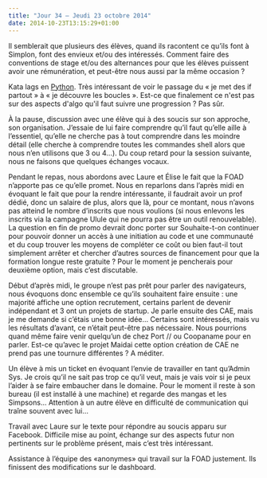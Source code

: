 ```yaml
---
title: "Jour 34 — Jeudi 23 octobre 2014"
date: 2014-10-23T13:15:29+01:00
---
```


Il semblerait que plusieurs des élèves, quand ils racontent ce qu’ils
font à Simplon, font des envieux et/ou des intéressés. Comment faire des
conventions de stage et/ou des alternances pour que les élèves puissent
avoir une rémunération, et peut-être nous aussi par la même occasion ?

Kata lags en [Python](https://www.python.org). Très intéressant de voir
le passage du « je met des if partout » à « je découvre les boucles ».
Est-ce que finalement ce n'est pas sur des aspects d'algo qu'il faut
suivre une progression ? Pas sûr.

À la pause, discussion avec une élève qui à des soucis sur son approche,
son organisation. J’essaie de lui faire comprendre qu’il faut qu’elle
aille à l’essentiel, qu’elle ne cherche pas à tout comprendre dans les
moindre détail (elle cherche à comprendre toutes les commandes shell
alors que nous n’en utilisons que 3 ou 4…). Du coup retard pour la
session suivante, nous ne faisons que quelques échanges vocaux.

Pendant le repas, nous abordons avec Laure et Élise le fait que la FOAD
n’apporte pas ce qu’elle promet. Nous en reparlons dans l’après midi en
évoquant le fait que pour la rendre intéressante, il faudrait avoir un
prof dédié, donc un salaire de plus, alors que là, pour ce montant, nous
n’avons pas atteind le nombre d’inscrits que nous voulions (si nous
enlevons les inscrits via la campagne Ulule qui ne pourra pas être un
outil renouvelable). La question en fin de promo devrait donc porter sur
Souhaite-t-on continuer pour pouvoir donner un accès à une initiation au
code et une communauté et du coup trouver les moyens de compléter ce
coût ou bien faut-il tout simplement arrêter et chercher d’autres
sources de financement pour que la formation longue reste gratuite ?
Pour le moment je pencherais pour deuxième option, mais c’est
discutable.

Début d’après midi, le groupe n’est pas prêt pour parler des
navigateurs, nous évoquons donc ensemble ce qu’ils souhaitent faire
ensuite : une majorité affiche une option recrutement, certains parlent
de devenir indépendant et 3 ont un projets de startup. Je parle ensuite
des CAE, mais je me demande si c’étais une bonne idée… Certains sont
intéressés, mais vu les résultats d’avant, ce n’était peut-être pas
nécessaire. Nous pourrions quand même faire venir quelqu’un de chez Port
// ou Coopaname pour en parler. Est-ce qu’avec le projet Maidai cette
option création de CAE ne prend pas une tournure différentes ? A
méditer.

Un élève à mis un ticket en évoquant l’envie de travailler en tant
qu’Admin Sys. Je crois qu’il ne sait pas trop ce qu’il veut, mais je
vais voir si je peux l’aider à se faire embaucher dans le domaine. Pour
le moment il reste à son bureau (il est installé à une machine) et
regarde des mangas et les Simpsons… Attention à un autre élève en
difficulté de communication qui traîne souvent avec lui…

Travail avec Laure sur le texte pour répondre au soucis apparu sur
Facebook. Difficile mise au point, échange sur des aspects futur non
pertinents sur le problème présent, mais c’est très intéressant.

Assistance à l’équipe des «anonymes» qui travail sur la FOAD justement.
Ils finissent des modifications sur le dashboard.


